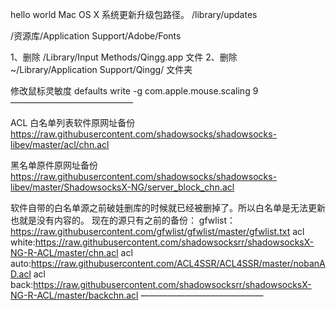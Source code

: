 hello world
Mac OS X 系统更新升级包路径。
/library/updates

/资源库/Application Support/Adobe/Fonts

1、删除 /Library/Input Methods/Qingg.app 文件
2、删除 ~/Library/Application Support/Qingg/ 文件夹

修改鼠标灵敏度 defaults write -g com.apple.mouse.scaling 9
——————————————

ACL 白名单列表软件原网址备份
https://raw.githubusercontent.com/shadowsocks/shadowsocks-libev/master/acl/chn.acl

黑名单原件原网址备份
https://raw.githubusercontent.com/shadowsocks/shadowsocks-libev/master/ShadowsocksX-NG/server_block_chn.acl

软件自带的白名单源之前破娃删库的时候就已经被删掉了。所以白名单是无法更新也就是没有内容的。
现在的源只有之前的备份：
gfwlist：https://raw.githubusercontent.com/gfwlist/gfwlist/master/gfwlist.txt
acl white:https://raw.githubusercontent.com/shadowsocksrr/shadowsocksX-NG-R-ACL/master/chn.acl
acl auto:https://raw.githubusercontent.com/ACL4SSR/ACL4SSR/master/nobanAD.acl
acl back:https://raw.githubusercontent.com/shadowsocksrr/shadowsocksX-NG-R-ACL/master/backchn.acl
——————————————
